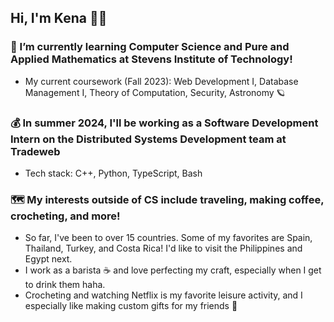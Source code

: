 ## Hi, I'm Kena 👩‍💻
### 🌱 I’m currently learning Computer Science and Pure and Applied Mathematics at Stevens Institute of Technology!
- My current coursework (Fall 2023): Web Development I, Database Management I, Theory of Computation, Security, Astronomy 🪐
### 💰 In summer 2024, I'll be working as a Software Development Intern on the Distributed Systems Development team at Tradeweb
- Tech stack: C++, Python, TypeScript, Bash
### 🗺️ My interests outside of CS include traveling, making coffee, crocheting, and more!
- So far, I've been to over 15 countries. Some of my favorites are Spain, Thailand, Turkey, and Costa Rica! I'd like to visit the Philippines and Egypt next.
- I work as a barista ☕ and love perfecting my craft, especially when I get to drink them haha.
- Crocheting and watching Netflix is my favorite leisure activity, and I especially like making custom gifts for my friends 🎁


<!--
**kenarey/kenarey** is a ✨ _special_ ✨ repository because its `README.md` (this file) appears on your GitHub profile.

Here are some ideas to get you started:

- 🔭 I’m currently working on ...
- 🌱 I’m currently learning ...
- 👯 I’m looking to collaborate on ...
- 🤔 I’m looking for help with ...
- 💬 Ask me about ...
- 📫 How to reach me: ...
- 😄 Pronouns: ...
- ⚡ Fun fact: ...
-->

